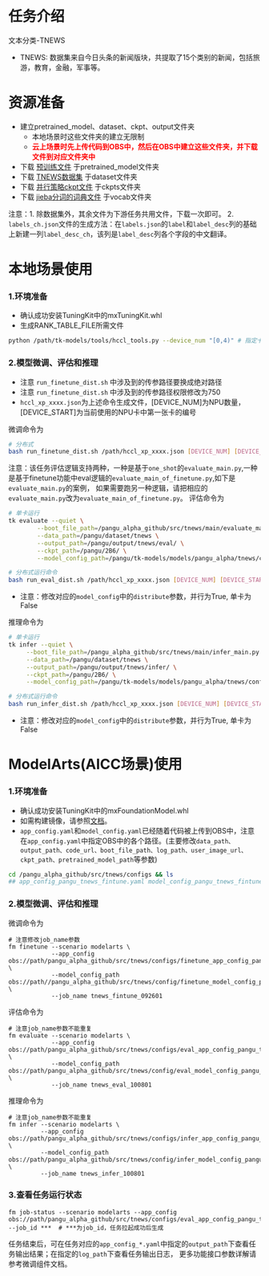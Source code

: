 # 任务介绍
文本分类-TNEWS 
- TNEWS: 数据集来自今日头条的新闻版块，共提取了15个类别的新闻，包括旅游，教育，金融，军事等。

# 资源准备
- 建立pretrained_model、dataset、ckpt、output文件夹
    - 本地场景时这些文件夹的建立无限制
    - **<font color=#FF000 >云上场景时先上传代码到OBS中，然后在OBS中建立这些文件夹，并下载文件到对应文件夹中</font>**
- 下载 [预训练文件](https://openi.pcl.ac.cn/PCL-Platform.Intelligence/PanGu-Alpha#user-content-%E6%A8%A1%E5%9E%8B%E4%B8%8B%E8%BD%BD) 于pretrained_model文件夹
- 下载 [TNEWS数据集](https://storage.googleapis.com/cluebenchmark/tasks/tnews_public.zip) 于dataset文件夹
- 下载 [并行策略ckpt文件](https://openi.pcl.ac.cn/PCL-Platform.Intelligence/PanGu-Alpha/src/branch/master/strategy_load_ckpt/pangu_alpha_2.6B_ckpt_strategy.ckpt) 于ckpts文件夹
- 下载 [jieba分词的词典文件](https://openi.pcl.ac.cn/PCL-Platform.Intelligence/PanGu-Alpha-GPU/src/branch/master/inference_mindspore_gpu/tokenizer) 于vocab文件夹

注意：1. 除数据集外，其余文件为下游任务共用文件，下载一次即可。
     2. `labels_ch.json`文件的生成方法：在`labels.json`的`label`和`label_desc`列的基础上新建一列`label_desc_ch`，该列是`label_desc`列各个字段的中文翻译。

# 本地场景使用
### 1.环境准备
- 确认成功安装TuningKit中的mxTuningKit.whl
- 生成RANK_TABLE_FILE所需文件
```bash
python /path/tk-models/tools/hccl_tools.py --device_num "[0,4)" # 指定卡号[0,4)、[4,8)皆可
```

### 2.模型微调、评估和推理
- 注意 `run_finetune_dist.sh` 中涉及到的传参路径要换成绝对路径
- 注意 `run_finetune_dist.sh` 中涉及到的传参路径权限修改为750
- `hccl_xp_xxxx.json`为上述命令生成文件，[DEVICE_NUM]为NPU数量，[DEVICE_START]为当前使用的NPU卡中第一张卡的编号

微调命令为
```bash
# 分布式
bash run_finetune_dist.sh /path/hccl_xp_xxxx.json [DEVICE_NUM] [DEVICE_START]
```
注意：该任务评估逻辑支持两种，一种是基于`one_shot`的`evaluate_main.py`,一种是基于finetune功能中eval逻辑的`evaluate_main_of_finetune.py`,如下是`evaluate_main.py`的案例，
如果需要跑另一种逻辑，请把相应的`evaluate_main.py`改为`evaluate_main_of_finetune.py`。
评估命令为
```bash
# 单卡运行
tk evaluate --quiet \
	    --boot_file_path=/pangu_alpha_github/src/tnews/main/evaluate_main.py \
	    --data_path=/pangu/dataset/tnews \
	    --output_path=/pangu/output/tnews/eval/ \
	    --ckpt_path=/pangu/2B6/ \
	    --model_config_path=/pangu/tk-models/models/pangu_alpha/tnews/configs/eval_model_config_pangu_tnews.yaml

# 分布式运行命令
bash run_eval_dist.sh /path/hccl_xp_xxxx.json [DEVICE_NUM] [DEVICE_START]
```
- 注意：修改对应的`model_config`中的`distribute`参数，并行为True, 单卡为False

推理命令为
```bash
# 单卡运行
tk infer --quiet \
	 --boot_file_path=/pangu_alpha_github/src/tnews/main/infer_main.py \
	 --data_path=/pangu/dataset/tnews \
	 --output_path=/pangu/output/tnews/infer/ \
	 --ckpt_path=/pangu/2B6/ \
	 --model_config_path=/pangu/tk-models/models/pangu_alpha/tnews/configs/infer_model_config_pangu_tnews.yaml

# 分布式运行命令
bash run_infer_dist.sh /path/hccl_xp_xxxx.json [DEVICE_NUM] [DEVICE_START]
```
- 注意：修改对应的`model_config`中的`distribute`参数，并行为True, 单卡为False

# ModelArts(AICC场景)使用
### 1.环境准备
- 确认成功安装TuningKit中的mxFoundationModel.whl
- 如需构建镜像，请参照[文档](https://gitee.com/foundation-models/tk-models/tree/master/tools/docker/modelarts)。
- `app_config.yaml`和`model_config.yaml`已经随着代码被上传到OBS中，注意在`app_config.yaml`中指定OBS中的各个路径。(主要修改`data_path、output_path、code_url、boot_file_path、log_path、user_image_url、ckpt_path、pretrained_model_path`等参数)

```bash
cd /pangu_alpha_github/src/tnews/configs && ls
## app_config_pangu_tnews_fintune.yaml model_config_pangu_tnews_fintune.yaml ...
```

### 2.模型微调、评估和推理
微调命令为
```shell
# 注意修改job_name参数
fm finetune --scenario modelarts \
            --app_config obs://path/pangu_alpha_github/src/tnews/configs/finetune_app_config_pangu_tnews.yaml \
            --model_config_path obs://path//pangu_alpha_github/src/tnews/config/finetune_model_config_pangu_tnews.yaml \
            --job_name tnews_fintune_092601
```

评估命令为
```shell
# 注意job_name参数不能重复
fm evaluate --scenario modelarts \
            --app_config obs://path/pangu_alpha_github/src/tnews/configs/eval_app_config_pangu_tnews.yaml \
            --model_config_path obs://path/pangu_alpha_github/src/tnews/config/eval_model_config_pangu_tnews.yaml \
            --job_name tnews_eval_100801
```

推理命令为
```shell
# 注意job_name参数不能重复
fm infer --scenario modelarts \
         --app_config obs://path/pangu_alpha_github/src/tnews/configs/infer_app_config_pangu_tnews.yaml \
         --model_config_path obs://path/pangu_alpha_github/src/tnews/config/infer_model_config_pangu_tnews.yaml \
         --job_name tnews_infer_100801
```

### 3.查看任务运行状态
```shell
fm job-status --scenario modelarts --app_config obs://path/pangu_alpha_github/src/tnews/configs/eval_app_config_pangu_tnews.yaml --job_id ***  # ***为job_id，任务拉起成功后生成
```

任务结束后，可在任务对应的`app_config_*.yaml`中指定的`output_path`下查看任务输出结果；在指定的`log_path`下查看任务输出日志， 更多功能接口参数详解请参考微调组件文档。
